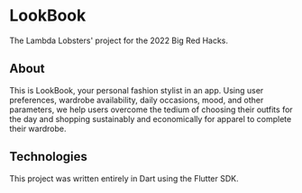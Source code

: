 # LookBook

The Lambda Lobsters' project for the 2022 Big Red Hacks.

## About

This is LookBook, your personal fashion stylist in an app. Using user preferences, wardrobe availability, daily occasions, mood, and other parameters, we help users overcome the tedium of choosing their outfits for the day and shopping sustainably and economically for apparel to complete their wardrobe.

## Technologies

This project was written entirely in Dart using the Flutter SDK.
